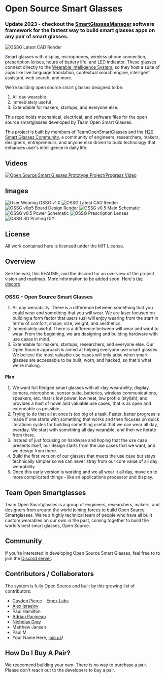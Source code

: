 # Open Source Smart Glasses

### Update 2023 - checkout the [SmartGlassesManager](https://github.com/TeamOpenSmartGlasses/SmartGlassesManager) software framework for the fastest way to build smart glasses apps on any pair of smart glasses.

![OSSG Latest CAD Render](res/ossg_v1_screenshot.jpg)

Smart glasses with display, microphones, wireless phone connection, prescription lenses, hours of battery life, and LED indicator. These glasses connect directly to the [Wearable Intelligence System](https://github.com/emexlabs/WearableIntelligenceSystem), so they host a suite of apps like live language translation, contextual search engine, intelligent assistant, web search, and more.

We're building open source smart glasses designed to be:  
1. All day wearable 
2. Immediately useful 
3. Extendable for makers, startups, and everyone else.  

This repo holds mechanical, electrical, and software files for the open source smartglasses developed by Team Open Smart Glasses.

This project is built by members of TeamOpenSmartGlasses and the [H20 Smart Glasses Community](https://smartglasses.community/), a community of engineers, researchers, makers, designers, entrepreneurs, and anyone else driven to build technology that enhances user's intelligence in daily life.  

## Videos

[![Open Source Smart Glasses Prototype Project/Progress Video](res/thumbnail_ossg_play.jpg)](https://www.youtube.com/watch?v=PwmGNWkpKW8 "Open Source Smart Glasses")

## Images

![User Wearing OSSG v1.0](res/ossg_v1p0_cayden_pierce.jpg)
![OSSG Latest CAD Render](res/ossg_v1_screenshot.jpg)
![OSSG v0p5 Board Design Render](res/v0p5_board_render.png)
![OSSG v0.5 Main Schematic](res/v0p5_schematic_main.jpg)
![OSSG v0.5 Power Schematic](res/v0p5_schematic_power.jpg)
![OSSG Prescription Lenses](res/OpenSourceSmartGlasses_prescription_lenses_CaydenPierce.jpg)
![OSSG 3D Printing DIY](res/3d_printing_OpenSourceSmartGlasses_TeamOpenSmartGlasses_MattTheMaker_CaydenPierce.jpg)
## License

All work contained here is licensed under the MIT License.

## Overview

See the wiki, this README, and the discord for an overview of the project vision and roadmap. More information to be added soon. Here's [the discord](https://discord.gg/5ukNvkEAqT).

### OSSG - Open Source Smart Glasses

1. All day wearability. There is a difference between something that you could wear and something that you will wear. We are laser focused on building a form factor that users (us) will enjoy wearing from the start in terms of comfort, shape, size, weight, and aesthetics.
2. Immediately useful. There is a difference between will wear and want to wear. From the beginning, we are designing and building hardware with use cases in mind.
3. Extendable for makers, startups, researchers, and everyone else. Our Open Source approach is aimed at helping everyone use smart glasses. We believe the most valuable use cases will only arise when smart glasses are accessable to be built, worn, and hacked, so that's what we're making.

#### Plan

1. We want full fledged smart glasses with all-day wearability, display, camera, microphone, sensor suite, batteries, wireless communications, speakers, etc. that is low power, low heat, low profile (stylish), and provides a host of novel and valuable use cases, that is as open and extendable as possible.
2. Trying to do that all at once is too big of a task. Faster, better progress is made if one starts with something that works and then focuses on quick iterationn cycles for building something useful that we can wear all day, everday. We start with something all day wearable, and then we iterate from there. 
3. Instead of just focusing on hardware and hoping that the use case presents itself, our design starts from the use cases that we want, and we design from there. 
4. Build the first version of our glasses that meets the use case but stays technically simpler so we can never stray from our core value of all day wearability.
5. Once this early version is working and we all wear it all day, move on to more complicated things - like an applications processor and display.

## Team Open Smartglasses

Team Open Smartglasses is a group of engineers, researchers, makers, and designers from around the world joining forces to build Open Source Smartglasses. We're a highly technical team of people who have all built custom wearables on our own in the past, coming together to build the world's best smart glasses, Open Source.

## Community

If you're interested in developing Open Source Smart Glasses, feel free to to join the [Discord server](https://discord.gg/5ukNvkEAqT).

## Contributors / Collaborators

The system is fully Open Source and built by this growing list of contributors:

- [Cayden Pierce](https://caydenpierce.com) - [Emex Labs](https://emexwearables.com)
- [Alex Israelov](https://alexisraelov.com)
- Paul Hamilton
- [Adrian Papineau](https://www.parallelinnov.com/about-us/)
- [Nicholas Gray](https://github.com/Thecactusman0)
- Matthew Jansen
- Paul M
- Your Name Here, [join us](https://discord.gg/5ukNvkEAqT)!

## How Do I Buy A Pair?

We reccomend building your own. There is no way to purchase a pair. Please don't reach out to the developers to buy a pair.
